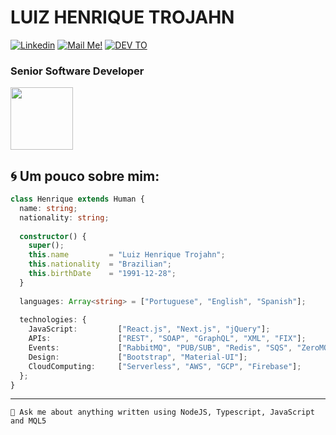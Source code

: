 # LUIZ HENRIQUE TROJAHN


[![Linkedin](https://img.shields.io/badge/-Connect-blue?style=flat-square&logo=Linkedin&logoColor=white&link=https://www.linkedin.com/in/arthur-andrade-fullstack-dev/)](https://www.linkedin.com/in/arthur-andrade-fullstack-dev/)
[![Mail Me!](https://img.shields.io/badge/-Contact%20Me!-c14438?style=flat-square&logo=Gmail&logoColor=white&link=mailto:arthur.diegoo@hotmail.com)](mailto:arthur.diegoo@hotmail.com)
[![DEV TO](https://img.shields.io/badge/-DEV.to-000?style=flat-square&logo=dev.to&logoColor=white&link=https://dev.to/arthurdiegoo)](https://dev.to/arthurdiegoo)
### Senior Software Developer

<img src="https://i.ibb.co/QJZdmpv/XOsX.gif" width="100" height="100" />

## 🌀 Um pouco sobre mim:

```typescript
class Henrique extends Human {
  name: string;
  nationality: string;
  
  constructor() {
    super();
    this.name         = "Luiz Henrique Trojahn";
    this.nationality  = "Brazilian";
    this.birthDate    = "1991-12-28";
  }
  
  languages: Array<string> = ["Portuguese", "English", "Spanish"];
  
  technologies: {
    JavaScript:         ["React.js", "Next.js", "jQuery"];
    APIs:               ["REST", "SOAP", "GraphQL", "XML", "FIX"];
    Events:             ["RabbitMQ", "PUB/SUB", "Redis", "SQS", "ZeroMQ", "Socket.IO"];
    Design:             ["Bootstrap", "Material-UI"];
    CloudComputing:     ["Serverless", "AWS", "GCP", "Firebase"];
  };
}
```


---

`💬 Ask me about anything written using NodeJS, Typescript, JavaScript and MQL5`
